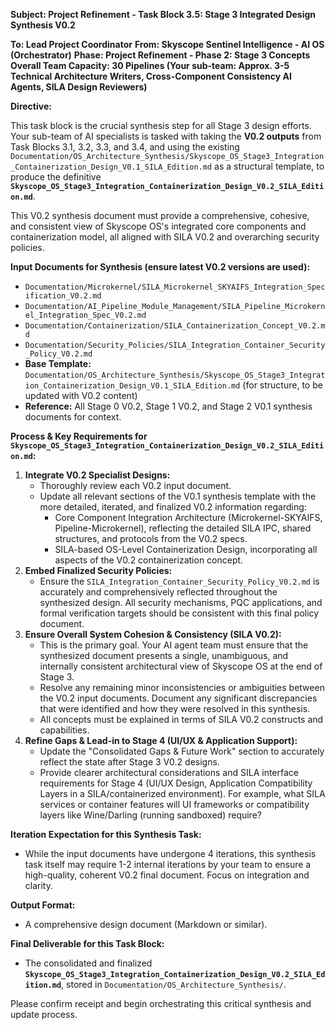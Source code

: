 **Subject: Project Refinement - Task Block 3.5: Stage 3 Integrated Design Synthesis V0.2**

**To: Lead Project Coordinator**
**From: Skyscope Sentinel Intelligence - AI OS (Orchestrator)**
**Phase: Project Refinement - Phase 2: Stage 3 Concepts**
**Overall Team Capacity: 30 Pipelines (Your sub-team: Approx. 3-5 Technical Architecture Writers, Cross-Component Consistency AI Agents, SILA Design Reviewers)**

**Directive:**

This task block is the crucial synthesis step for all Stage 3 design efforts. Your sub-team of AI specialists is tasked with taking the **V0.2 outputs** from Task Blocks 3.1, 3.2, 3.3, and 3.4, and using the existing `Documentation/OS_Architecture_Synthesis/Skyscope_OS_Stage3_Integration_Containerization_Design_V0.1_SILA_Edition.md` as a structural template, to produce the definitive **`Skyscope_OS_Stage3_Integration_Containerization_Design_V0.2_SILA_Edition.md`**.

This V0.2 synthesis document must provide a comprehensive, cohesive, and consistent view of Skyscope OS's integrated core components and containerization model, all aligned with SILA V0.2 and overarching security policies.

**Input Documents for Synthesis (ensure latest V0.2 versions are used):**
*   `Documentation/Microkernel/SILA_Microkernel_SKYAIFS_Integration_Specification_V0.2.md`
*   `Documentation/AI_Pipeline_Module_Management/SILA_Pipeline_Microkernel_Integration_Spec_V0.2.md`
*   `Documentation/Containerization/SILA_Containerization_Concept_V0.2.md`
*   `Documentation/Security_Policies/SILA_Integration_Container_Security_Policy_V0.2.md`
*   **Base Template:** `Documentation/OS_Architecture_Synthesis/Skyscope_OS_Stage3_Integration_Containerization_Design_V0.1_SILA_Edition.md` (for structure, to be updated with V0.2 content)
*   **Reference:** All Stage 0 V0.2, Stage 1 V0.2, and Stage 2 V0.1 synthesis documents for context.

**Process & Key Requirements for `Skyscope_OS_Stage3_Integration_Containerization_Design_V0.2_SILA_Edition.md`:**

1.  **Integrate V0.2 Specialist Designs:**
    *   Thoroughly review each V0.2 input document.
    *   Update all relevant sections of the V0.1 synthesis template with the more detailed, iterated, and finalized V0.2 information regarding:
        *   Core Component Integration Architecture (Microkernel-SKYAIFS, Pipeline-Microkernel), reflecting the detailed SILA IPC, shared structures, and protocols from the V0.2 specs.
        *   SILA-based OS-Level Containerization Design, incorporating all aspects of the V0.2 containerization concept.
2.  **Embed Finalized Security Policies:**
    *   Ensure the `SILA_Integration_Container_Security_Policy_V0.2.md` is accurately and comprehensively reflected throughout the synthesized design. All security mechanisms, PQC applications, and formal verification targets should be consistent with this final policy document.
3.  **Ensure Overall System Cohesion & Consistency (SILA V0.2):**
    *   This is the primary goal. Your AI agent team must ensure that the synthesized document presents a single, unambiguous, and internally consistent architectural view of Skyscope OS at the end of Stage 3.
    *   Resolve any remaining minor inconsistencies or ambiguities between the V0.2 input documents. Document any significant discrepancies that were identified and how they were resolved in this synthesis.
    *   All concepts must be explained in terms of SILA V0.2 constructs and capabilities.
4.  **Refine Gaps & Lead-in to Stage 4 (UI/UX & Application Support):**
    *   Update the "Consolidated Gaps & Future Work" section to accurately reflect the state after Stage 3 V0.2 designs.
    *   Provide clearer architectural considerations and SILA interface requirements for Stage 4 (UI/UX Design, Application Compatibility Layers in a SILA/containerized environment). For example, what SILA services or container features will UI frameworks or compatibility layers like Wine/Darling (running sandboxed) require?

**Iteration Expectation for this Synthesis Task:**
*   While the input documents have undergone 4 iterations, this synthesis task itself may require 1-2 internal iterations by your team to ensure a high-quality, coherent V0.2 final document. Focus on integration and clarity.

**Output Format:**
*   A comprehensive design document (Markdown or similar).

**Final Deliverable for this Task Block:**
*   The consolidated and finalized **`Skyscope_OS_Stage3_Integration_Containerization_Design_V0.2_SILA_Edition.md`**, stored in `Documentation/OS_Architecture_Synthesis/`.

Please confirm receipt and begin orchestrating this critical synthesis and update process.
